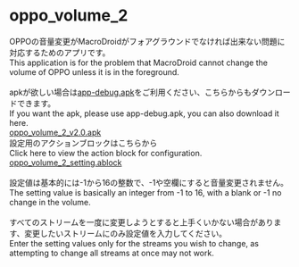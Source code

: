 # oppo_volume_2
OPPOの音量変更がMacroDroidがフォアグラウンドでなければ出来ない問題に対応するためのアプリです。<br>
This application is for the problem that MacroDroid cannot change the volume of OPPO unless it is in the foreground.<br>
<br>
apkが欲しい場合は[app-debug.apk](app-debug.apk)をご利用ください、こちらからもダウンロードできます。<br>
If you want the apk, please use app-debug.apk, you can also download it here.<br>
[oppo_volume_2_v2.0.apk](https://www.mediafire.com/file/gv85dx59w6o7pgh/oppo_volume_2_v2.0.apk/file)
<br>
設定用のアクションブロックはこちらから<br>
Click here to view the action block for configuration.<br>
[oppo_volume_2_setting.ablock](https://www.mediafire.com/file/auzok5b454ph6f2/oppo_volume_2_setting.ablock/file)<br>
<br>
設定値は基本的には-1から16の整数で、-1や空欄にすると音量変更されません。<br>
The setting value is basically an integer from -1 to 16, with a blank or -1 no change in the volume.<br>
<br>
すべてのストリームを一度に変更しようとすると上手くいかない場合があります、変更したいストリームにのみ設定値を入力してください。<br>
Enter the setting values only for the streams you wish to change, as attempting to change all streams at once may not work.
